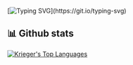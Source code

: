 [![Typing SVG](https://readme-typing-svg.demolab.com?font=Fira+Code&size=21&duration=8000&pause=100&color=415D8D&width=435&lines=Memento+Mori.)](https://git.io/typing-svg)

## 📊 Github stats

<p>
    
  <a align="center" href="https://github-readme-stats.vercel.app/api/top-langs/?username=Louzindev&langs_count=8&layout=compact&theme=react&hide_border=true&bg_color=1F222E&title_color=F85D7F&icon_color=F8D866">
    <img alt="Krieger's Top Languages" src="https://github-readme-stats.vercel.app/api/top-langs/?username=Louzindev&langs_count=8&layout=compact&theme=react&hide_border=true&bg_color=1F222E&title_color=F85D7F&icon_color=F8D866" /></a>
</p>
